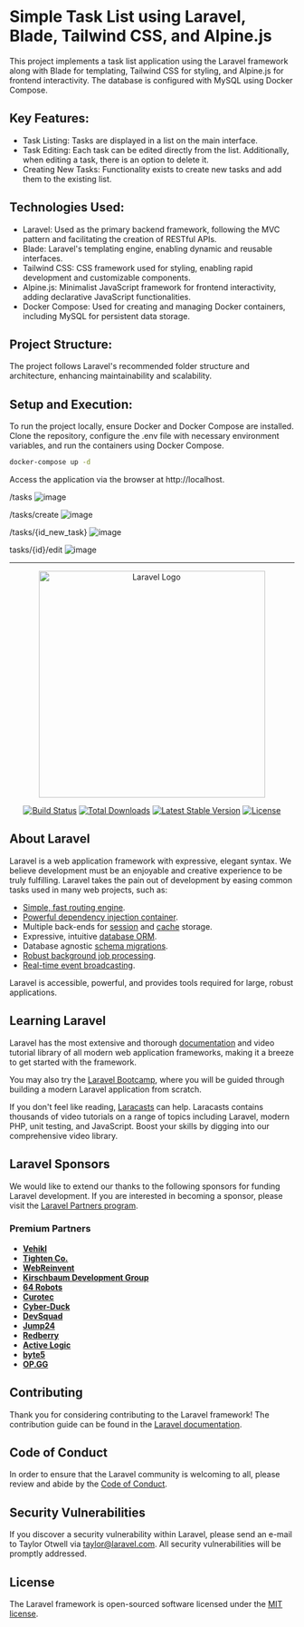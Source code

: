 # Simple Task List using Laravel, Blade, Tailwind CSS, and Alpine.js
This project implements a task list application using the Laravel framework along with Blade for templating, Tailwind CSS for styling, and Alpine.js for frontend interactivity. The database is configured with MySQL using Docker Compose.

## Key Features:
- Task Listing: Tasks are displayed in a list on the main interface.
- Task Editing: Each task can be edited directly from the list. Additionally, when editing a task, there is an option to delete it.
- Creating New Tasks: Functionality exists to create new tasks and add them to the existing list.

## Technologies Used:
- Laravel: Used as the primary backend framework, following the MVC pattern and facilitating the creation of RESTful APIs.
- Blade: Laravel's templating engine, enabling dynamic and reusable interfaces.
- Tailwind CSS: CSS framework used for styling, enabling rapid development and customizable components.
- Alpine.js: Minimalist JavaScript framework for frontend interactivity, adding declarative JavaScript functionalities.
- Docker Compose: Used for creating and managing Docker containers, including MySQL for persistent data storage.

## Project Structure:
The project follows Laravel's recommended folder structure and architecture, enhancing maintainability and scalability.

## Setup and Execution:
To run the project locally, ensure Docker and Docker Compose are installed. Clone the repository, configure the .env file with necessary environment variables, and run the containers using Docker Compose.

```bash
docker-compose up -d
```
Access the application via the browser at http://localhost.

/tasks
![image](https://github.com/godinhorafa/task-list-laravel/assets/63462531/f1f97dbf-75cf-4d60-b5a5-ec3733d5ffda)

/tasks/create
![image](https://github.com/godinhorafa/task-list-laravel/assets/63462531/3ec4c35c-aac7-46f3-9927-d71fb56024ef)

/tasks/{id_new_task}
![image](https://github.com/godinhorafa/task-list-laravel/assets/63462531/69c196c0-dd19-4016-bf59-3024947a01e2)

tasks/{id}/edit
![image](https://github.com/godinhorafa/task-list-laravel/assets/63462531/77282cc2-2603-41e4-bba9-da69235ecf06)

-------------------------------------

<p align="center"><a href="https://laravel.com" target="_blank"><img src="https://raw.githubusercontent.com/laravel/art/master/logo-lockup/5%20SVG/2%20CMYK/1%20Full%20Color/laravel-logolockup-cmyk-red.svg" width="400" alt="Laravel Logo"></a></p>

<p align="center">
<a href="https://github.com/laravel/framework/actions"><img src="https://github.com/laravel/framework/workflows/tests/badge.svg" alt="Build Status"></a>
<a href="https://packagist.org/packages/laravel/framework"><img src="https://img.shields.io/packagist/dt/laravel/framework" alt="Total Downloads"></a>
<a href="https://packagist.org/packages/laravel/framework"><img src="https://img.shields.io/packagist/v/laravel/framework" alt="Latest Stable Version"></a>
<a href="https://packagist.org/packages/laravel/framework"><img src="https://img.shields.io/packagist/l/laravel/framework" alt="License"></a>
</p>

## About Laravel

Laravel is a web application framework with expressive, elegant syntax. We believe development must be an enjoyable and creative experience to be truly fulfilling. Laravel takes the pain out of development by easing common tasks used in many web projects, such as:

- [Simple, fast routing engine](https://laravel.com/docs/routing).
- [Powerful dependency injection container](https://laravel.com/docs/container).
- Multiple back-ends for [session](https://laravel.com/docs/session) and [cache](https://laravel.com/docs/cache) storage.
- Expressive, intuitive [database ORM](https://laravel.com/docs/eloquent).
- Database agnostic [schema migrations](https://laravel.com/docs/migrations).
- [Robust background job processing](https://laravel.com/docs/queues).
- [Real-time event broadcasting](https://laravel.com/docs/broadcasting).

Laravel is accessible, powerful, and provides tools required for large, robust applications.

## Learning Laravel

Laravel has the most extensive and thorough [documentation](https://laravel.com/docs) and video tutorial library of all modern web application frameworks, making it a breeze to get started with the framework.

You may also try the [Laravel Bootcamp](https://bootcamp.laravel.com), where you will be guided through building a modern Laravel application from scratch.

If you don't feel like reading, [Laracasts](https://laracasts.com) can help. Laracasts contains thousands of video tutorials on a range of topics including Laravel, modern PHP, unit testing, and JavaScript. Boost your skills by digging into our comprehensive video library.

## Laravel Sponsors

We would like to extend our thanks to the following sponsors for funding Laravel development. If you are interested in becoming a sponsor, please visit the [Laravel Partners program](https://partners.laravel.com).

### Premium Partners

- **[Vehikl](https://vehikl.com/)**
- **[Tighten Co.](https://tighten.co)**
- **[WebReinvent](https://webreinvent.com/)**
- **[Kirschbaum Development Group](https://kirschbaumdevelopment.com)**
- **[64 Robots](https://64robots.com)**
- **[Curotec](https://www.curotec.com/services/technologies/laravel/)**
- **[Cyber-Duck](https://cyber-duck.co.uk)**
- **[DevSquad](https://devsquad.com/hire-laravel-developers)**
- **[Jump24](https://jump24.co.uk)**
- **[Redberry](https://redberry.international/laravel/)**
- **[Active Logic](https://activelogic.com)**
- **[byte5](https://byte5.de)**
- **[OP.GG](https://op.gg)**

## Contributing

Thank you for considering contributing to the Laravel framework! The contribution guide can be found in the [Laravel documentation](https://laravel.com/docs/contributions).

## Code of Conduct

In order to ensure that the Laravel community is welcoming to all, please review and abide by the [Code of Conduct](https://laravel.com/docs/contributions#code-of-conduct).

## Security Vulnerabilities

If you discover a security vulnerability within Laravel, please send an e-mail to Taylor Otwell via [taylor@laravel.com](mailto:taylor@laravel.com). All security vulnerabilities will be promptly addressed.

## License

The Laravel framework is open-sourced software licensed under the [MIT license](https://opensource.org/licenses/MIT).
